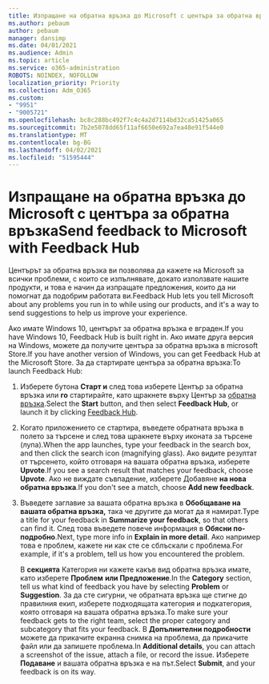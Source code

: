 ```yaml
---
title: Изпращане на обратна връзка до Microsoft с центъра за обратна връзка
ms.author: pebaum
author: pebaum
manager: dansimp
ms.date: 04/01/2021
ms.audience: Admin
ms.topic: article
ms.service: o365-administration
ROBOTS: NOINDEX, NOFOLLOW
localization_priority: Priority
ms.collection: Adm_O365
ms.custom:
- "9951"
- "9005721"
ms.openlocfilehash: bc8c288bc492f7c4c4a2d7114bd32ca51425a065
ms.sourcegitcommit: 7b2e5078dd65f11af6650e692a7ea48e91f544e0
ms.translationtype: MT
ms.contentlocale: bg-BG
ms.lasthandoff: 04/02/2021
ms.locfileid: "51595444"
---
```

# <a name="send-feedback-to-microsoft-with-feedback-hub"></a><span data-ttu-id="bb936-102">Изпращане на обратна връзка до Microsoft с центъра за обратна връзка</span><span class="sxs-lookup"><span data-stu-id="bb936-102">Send feedback to Microsoft with Feedback Hub</span></span>

<span data-ttu-id="bb936-103">Центърът за обратна връзка ви позволява да кажете на Microsoft за всички проблеми, с които се изпълнявате, докато използвате нашите продукти, и това е начин да изпращате предложения, които да ни помогнат да подобрим работата ви.</span><span class="sxs-lookup"><span data-stu-id="bb936-103">Feedback Hub lets you tell Microsoft about any problems you run in to while using our products, and it's a way to send suggestions to help us improve your experience.</span></span>

<span data-ttu-id="bb936-104">Ако имате Windows 10, центърът за обратна връзка е вграден.</span><span class="sxs-lookup"><span data-stu-id="bb936-104">If you have Windows 10, Feedback Hub is built right in.</span></span> <span data-ttu-id="bb936-105">Ако имате друга версия на Windows, можете да получите центъра за обратна връзка в microsoft Store.</span><span class="sxs-lookup"><span data-stu-id="bb936-105">If you have another version of Windows, you can get Feedback Hub at the Microsoft Store.</span></span> <span data-ttu-id="bb936-106">За да стартирате центъра за обратна връзка:</span><span class="sxs-lookup"><span data-stu-id="bb936-106">To launch Feedback Hub:</span></span> 

1. <span data-ttu-id="bb936-107">Изберете бутона **Старт и** след това изберете Център за обратна връзка или **го** стартирайте, като щракнете върху Център за [обратна връзка](feedback-hub://).</span><span class="sxs-lookup"><span data-stu-id="bb936-107">Select the **Start** button, and then select **Feedback Hub**, or launch it by clicking [Feedback Hub](feedback-hub://).</span></span>

1. <span data-ttu-id="bb936-108">Когато приложението се стартира, въведете обратната връзка в полето за търсене и след това щракнете върху иконата за търсене (лупа).</span><span class="sxs-lookup"><span data-stu-id="bb936-108">When the app launches, type your feedback in the search box, and then click the search icon (magnifying glass).</span></span> <span data-ttu-id="bb936-109">Ако видите резултат от търсенето, който отговаря на вашата обратна връзка, изберете **Upvote**.</span><span class="sxs-lookup"><span data-stu-id="bb936-109">If you see a search result that matches your feedback, choose **Upvote**.</span></span> <span data-ttu-id="bb936-110">Ако не виждате съвпадение, изберете Добавяне **на нова обратна връзка**.</span><span class="sxs-lookup"><span data-stu-id="bb936-110">If you don't see a match, choose **Add new feedback**.</span></span>

1. <span data-ttu-id="bb936-111">Въведете заглавие за вашата обратна връзка в **Обобщаване на вашата обратна връзка,** така че другите да могат да я намират.</span><span class="sxs-lookup"><span data-stu-id="bb936-111">Type a title for your feedback in **Summarize your feedback**, so that others can find it.</span></span> <span data-ttu-id="bb936-112">След това въведете повече информация в **Обясни по-подробно**.</span><span class="sxs-lookup"><span data-stu-id="bb936-112">Next, type more info in **Explain in more detail**.</span></span> <span data-ttu-id="bb936-113">Ако например това е проблем, кажете ни как сте се сблъскали с проблема.</span><span class="sxs-lookup"><span data-stu-id="bb936-113">For example, if it's a problem, tell us how you encountered the problem.</span></span>

    <span data-ttu-id="bb936-114">В **секцията** Категория ни кажете какъв вид обратна връзка имате, като изберете **Проблем** **или Предложение**.</span><span class="sxs-lookup"><span data-stu-id="bb936-114">In the **Category** section, tell us what kind of feedback you have by selecting **Problem** or **Suggestion**.</span></span> <span data-ttu-id="bb936-115">За да сте сигурни, че обратната връзка ще стигне до правилния екип, изберете подходящата категория и подкатегория, която отговаря на вашата обратна връзка.</span><span class="sxs-lookup"><span data-stu-id="bb936-115">To make sure your feedback gets to the right team, select the proper category and subcategory that fits your feedback.</span></span> <span data-ttu-id="bb936-116">В **Допълнителни подробности** можете да прикачите екранна снимка на проблема, да прикачите файл или да запишете проблема.</span><span class="sxs-lookup"><span data-stu-id="bb936-116">In **Additional details**, you can attach a screenshot of the issue, attach a file, or record the issue.</span></span> <span data-ttu-id="bb936-117">Изберете **Подаване** и вашата обратна връзка е на път.</span><span class="sxs-lookup"><span data-stu-id="bb936-117">Select **Submit**, and your feedback is on its way.</span></span>


